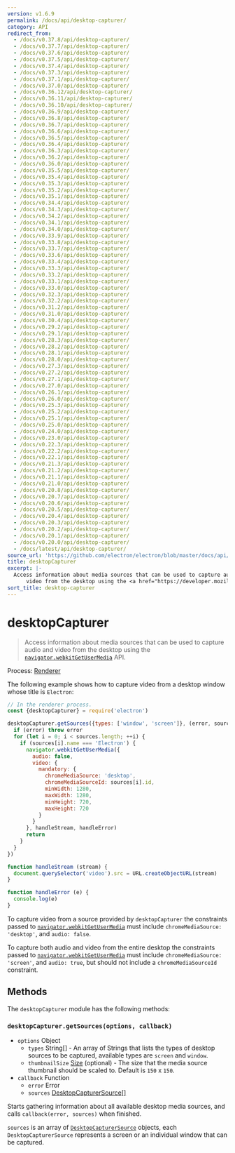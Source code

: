 ```yaml
---
version: v1.6.9
permalink: /docs/api/desktop-capturer/
category: API
redirect_from:
  - /docs/v0.37.8/api/desktop-capturer/
  - /docs/v0.37.7/api/desktop-capturer/
  - /docs/v0.37.6/api/desktop-capturer/
  - /docs/v0.37.5/api/desktop-capturer/
  - /docs/v0.37.4/api/desktop-capturer/
  - /docs/v0.37.3/api/desktop-capturer/
  - /docs/v0.37.1/api/desktop-capturer/
  - /docs/v0.37.0/api/desktop-capturer/
  - /docs/v0.36.12/api/desktop-capturer/
  - /docs/v0.36.11/api/desktop-capturer/
  - /docs/v0.36.10/api/desktop-capturer/
  - /docs/v0.36.9/api/desktop-capturer/
  - /docs/v0.36.8/api/desktop-capturer/
  - /docs/v0.36.7/api/desktop-capturer/
  - /docs/v0.36.6/api/desktop-capturer/
  - /docs/v0.36.5/api/desktop-capturer/
  - /docs/v0.36.4/api/desktop-capturer/
  - /docs/v0.36.3/api/desktop-capturer/
  - /docs/v0.36.2/api/desktop-capturer/
  - /docs/v0.36.0/api/desktop-capturer/
  - /docs/v0.35.5/api/desktop-capturer/
  - /docs/v0.35.4/api/desktop-capturer/
  - /docs/v0.35.3/api/desktop-capturer/
  - /docs/v0.35.2/api/desktop-capturer/
  - /docs/v0.35.1/api/desktop-capturer/
  - /docs/v0.34.4/api/desktop-capturer/
  - /docs/v0.34.3/api/desktop-capturer/
  - /docs/v0.34.2/api/desktop-capturer/
  - /docs/v0.34.1/api/desktop-capturer/
  - /docs/v0.34.0/api/desktop-capturer/
  - /docs/v0.33.9/api/desktop-capturer/
  - /docs/v0.33.8/api/desktop-capturer/
  - /docs/v0.33.7/api/desktop-capturer/
  - /docs/v0.33.6/api/desktop-capturer/
  - /docs/v0.33.4/api/desktop-capturer/
  - /docs/v0.33.3/api/desktop-capturer/
  - /docs/v0.33.2/api/desktop-capturer/
  - /docs/v0.33.1/api/desktop-capturer/
  - /docs/v0.33.0/api/desktop-capturer/
  - /docs/v0.32.3/api/desktop-capturer/
  - /docs/v0.32.2/api/desktop-capturer/
  - /docs/v0.31.2/api/desktop-capturer/
  - /docs/v0.31.0/api/desktop-capturer/
  - /docs/v0.30.4/api/desktop-capturer/
  - /docs/v0.29.2/api/desktop-capturer/
  - /docs/v0.29.1/api/desktop-capturer/
  - /docs/v0.28.3/api/desktop-capturer/
  - /docs/v0.28.2/api/desktop-capturer/
  - /docs/v0.28.1/api/desktop-capturer/
  - /docs/v0.28.0/api/desktop-capturer/
  - /docs/v0.27.3/api/desktop-capturer/
  - /docs/v0.27.2/api/desktop-capturer/
  - /docs/v0.27.1/api/desktop-capturer/
  - /docs/v0.27.0/api/desktop-capturer/
  - /docs/v0.26.1/api/desktop-capturer/
  - /docs/v0.26.0/api/desktop-capturer/
  - /docs/v0.25.3/api/desktop-capturer/
  - /docs/v0.25.2/api/desktop-capturer/
  - /docs/v0.25.1/api/desktop-capturer/
  - /docs/v0.25.0/api/desktop-capturer/
  - /docs/v0.24.0/api/desktop-capturer/
  - /docs/v0.23.0/api/desktop-capturer/
  - /docs/v0.22.3/api/desktop-capturer/
  - /docs/v0.22.2/api/desktop-capturer/
  - /docs/v0.22.1/api/desktop-capturer/
  - /docs/v0.21.3/api/desktop-capturer/
  - /docs/v0.21.2/api/desktop-capturer/
  - /docs/v0.21.1/api/desktop-capturer/
  - /docs/v0.21.0/api/desktop-capturer/
  - /docs/v0.20.8/api/desktop-capturer/
  - /docs/v0.20.7/api/desktop-capturer/
  - /docs/v0.20.6/api/desktop-capturer/
  - /docs/v0.20.5/api/desktop-capturer/
  - /docs/v0.20.4/api/desktop-capturer/
  - /docs/v0.20.3/api/desktop-capturer/
  - /docs/v0.20.2/api/desktop-capturer/
  - /docs/v0.20.1/api/desktop-capturer/
  - /docs/v0.20.0/api/desktop-capturer/
  - /docs/latest/api/desktop-capturer/
source_url: 'https://github.com/electron/electron/blob/master/docs/api/desktop-capturer.md'
title: desktopCapturer
excerpt: |-
  Access information about media sources that can be used to capture audio and
      video from the desktop using the <a href="https://developer.mozilla.org/en/docs/Web/API/Navigator/getUserMedia"><code>navigator.webkitGetUserMedia</code></a> API.
sort_title: desktop-capturer
---
```




<!--


                                      ::::
                                    :o+//+o:
                                    +o    oo-
                                    :o+//oo/+o/
                                      -::-   -oo:
                                               /s/
                      -::::::::-                :s/  :::--
                  :+oo+////////+:        -:/+oo/ :s:-///++oo+:
                /o+:                -/+oo+/:-     +o-      -:+o:
               /s:              -:+o+/:           -o+         :s/
              -s/            -/oo/:                /s-         +s-
              -s/         -/oo/-                   -s/         /s-
               oo       :+o/-                       oo         oo
               -s/    :oo/                          /s-       /s-
                :s/ :oo:              -::-          /s-      /s:
                  -+o/               /ssss/         :s:    -+o-
                 :o+--               /ssss/         :s:   :o+-
                :s/  +o:              -::-          /s-   --
               -s/    :+o/-                         /s-
               oo       -+o+-                       oo
              -s/         -/oo/-                   -s/
             -+soo+:         -/oo/:                /s-      /oooo+-
             o+   :s:           -:+o+/:-          -o+      /s:  -oo
             oo:--/s:       ::      -:+oo+/:-     -/-      /s/--:o+
              :+++/-        :s:          -:/+ooo++//////++oo//+o+:
                             /s:                --::::::--
                              /s/              /s-
                               :oo:          :oo:
                                 /oo/-    -/oo/
                                   -/+oooo+/-





                   _______  _______  _______  _______  __
                  |       ||       ||       ||       ||  |
                  |  _____||_     _||   _   ||    _  ||  |
                  | |_____   |   |  |  | |  ||   |_| ||  |
                  |_____  |  |   |  |  |_|  ||    ___||__|
                   _____| |  |   |  |       ||   |     __
                  |_______|  |___|  |_______||___|    |__|


    This file is generated automatically, so it should not be edited.

    To make changes, head over to the electron/electron repository:

    https://github.com/electron/electron/blob/master/docs/api/desktop-capturer.md

    Thanks!

-->
# desktopCapturer

> Access information about media sources that can be used to capture audio and video from the desktop using the [`navigator.webkitGetUserMedia`](https://developer.mozilla.org/en/docs/Web/API/Navigator/getUserMedia) API.

Process: [Renderer]({{site.baseurl}}/docs/glossary#renderer-process)

The following example shows how to capture video from a desktop window whose title is `Electron`:

```javascript
// In the renderer process.
const {desktopCapturer} = require('electron')

desktopCapturer.getSources({types: ['window', 'screen']}, (error, sources) => {
  if (error) throw error
  for (let i = 0; i < sources.length; ++i) {
    if (sources[i].name === 'Electron') {
      navigator.webkitGetUserMedia({
        audio: false,
        video: {
          mandatory: {
            chromeMediaSource: 'desktop',
            chromeMediaSourceId: sources[i].id,
            minWidth: 1280,
            maxWidth: 1280,
            minHeight: 720,
            maxHeight: 720
          }
        }
      }, handleStream, handleError)
      return
    }
  }
})

function handleStream (stream) {
  document.querySelector('video').src = URL.createObjectURL(stream)
}

function handleError (e) {
  console.log(e)
}
```

To capture video from a source provided by `desktopCapturer` the constraints passed to [`navigator.webkitGetUserMedia`](https://developer.mozilla.org/en/docs/Web/API/Navigator/getUserMedia) must include `chromeMediaSource: 'desktop'`, and `audio: false`.

To capture both audio and video from the entire desktop the constraints passed to [`navigator.webkitGetUserMedia`](https://developer.mozilla.org/en/docs/Web/API/Navigator/getUserMedia) must include `chromeMediaSource: 'screen'`, and `audio: true`, but should not include a `chromeMediaSourceId` constraint.

## Methods

The `desktopCapturer` module has the following methods:

### `desktopCapturer.getSources(options, callback)`

*   `options` Object
    *   `types` String[] - An array of Strings that lists the types of desktop sources to be captured, available types are `screen` and `window`.
    *   `thumbnailSize` [Size]({{site.baseurl}}/docs/api/structures/size) (optional) - The size that the media source thumbnail should be scaled to. Default is `150` x `150`.
*   `callback` Function
    *   `error` Error
    *   `sources` [DesktopCapturerSource[]]({{site.baseurl}}/docs/api/structures/desktop-capturer-source)

Starts gathering information about all available desktop media sources, and calls `callback(error, sources)` when finished.

`sources` is an array of [`DesktopCapturerSource`]({{site.baseurl}}/docs/api/structures/desktop-capturer-source) objects, each `DesktopCapturerSource` represents a screen or an individual window that can be captured.
